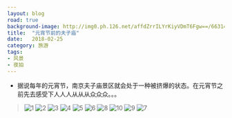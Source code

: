 ```yaml
---
layout: blog
road: true
background-image: http://img0.ph.126.net/affdZrrILYrKiyVDmT6Fgw==/6631485580121342037.jpg
title:  "元宵节前的夫子庙"
date:   2018-02-25
category: 旅游
tags:
- 风景
- 夜拍
---
```


- 据说每年的元宵节，南京夫子庙景区就会处于一种被挤爆的状态。在元宵节之前先去感受下人人人从从从众众众。。。


> ![1](http://img0.ph.126.net/tx3dWBFWBlKeWdFnllburg==/6597297365565500685.jpg)
  ![2](http://img2.ph.126.net/ZJe5P7MomFO9MAPhV7xifA==/1416945032861768738.jpg)
> ![3](http://img1.ph.126.net/X7cJ_XuAp531Suhi9mQTWg==/6597598631751619027.jpg)
> ![4](http://img1.ph.126.net/scC9fY09LlS5yZES9ixh3A==/807551708283441256.jpg)
> ![5](http://img2.ph.126.net/MToKUhAUlo61DXAhCPCc3w==/6597568944937670645.jpg)
> ![6](http://img0.ph.126.net/_mjvy8WMurXHwdsYQOqYqw==/6631498774260843456.jpg)
> ![8](http://img0.ph.126.net/KXLwrKp037Ib4b2V_2pnzw==/2590977160641698196.jpg)
> ![10](http://img2.ph.126.net/8VG42P7S7ElcZ0gGwrdvCQ==/1454381204764111133.jpg)
> ![9](http://img1.ph.126.net/E1ZB4xAhSjx0gKsZPddwmQ==/6597550253239996228.jpg)
> ![7](http://img0.ph.126.net/affdZrrILYrKiyVDmT6Fgw==/6631485580121342037.jpg)


   